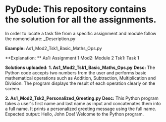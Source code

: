 # PyDude: This repository contains the solution for all the assignments. 
In order to locate a task file from a specific assignment and module follow the nomenclature:
<Assignment number>_<Module Number>_<Task Number>_Description.py

**Example:** As1_Mod2_Tsk1_Basic_Maths_Ops.py

**Explanation: **
As1: Assignment 1
Mod2: Module 2
Tsk1: Task 1

**Solutions uploaded:**
**1.	As1_Mod2_Tsk1_Basic_Maths_Ops.py**
**Desc:** The Python code accepts two numbers from the user and performs basic mathematical operations such as Addition, Subtraction, Multiplication and Division. The program displays the result of each operation clearly on the screen.

**2.	As1_Mod2_Tsk2_Personalized_Greeting.py**
**Desc:** This Python program takes a user's first name and last name as input and concatenates them into a full name. It prints a personalized greeting message using the full name.
Expected output: Hello, John Doe! Welcome to the Python program.

